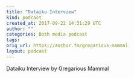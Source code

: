 ```yaml
---
title: "Dataiku Interview"
kind: podcast
created_at: 2017-09-22 14:31:29 UTC
author: ""
categories: Both media podcast
tags: 
orig_url: https://anchor.fm/gregarious-mammal
layout: podcast
---
```

Dataiku Interview by Gregarious Mammal